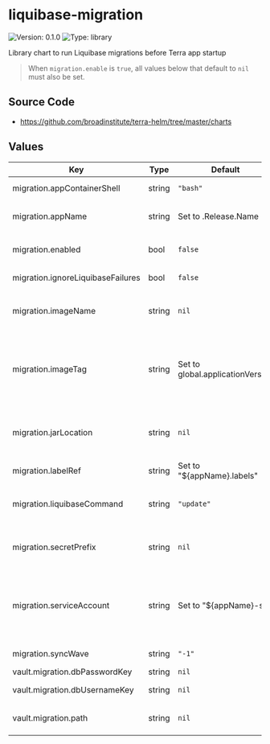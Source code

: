 # liquibase-migration

![Version: 0.1.0](https://img.shields.io/badge/Version-0.1.0-informational?style=flat-square) ![Type: library](https://img.shields.io/badge/Type-library-informational?style=flat-square)

Library chart to run Liquibase migrations before Terra app startup

> When `migration.enable` is `true`, all values below that default to `nil` must also be set.

## Source Code

* <https://github.com/broadinstitute/terra-helm/tree/master/charts>

## Values

| Key | Type | Default | Description |
|-----|------|---------|-------------|
| migration.appContainerShell | string | `"bash"` | (string) Shell executable to use in the app's container |
| migration.appName | string | Set to .Release.Name | Name of the application being deployed, for deriving other values |
| migration.enabled | bool | `false` | (bool) Whether to run a Liquibase migration during sync |
| migration.ignoreLiquibaseFailures | bool | `false` | (bool) If the Liquibase CLI's exit code should be ignored |
| migration.imageName | string | `nil` | Required full app image name, without trailing tag Like "gcr.io/broad-dsp-gcr-public/rawls" |
| migration.imageTag | string | Set to global.applicationVersion | Tag of the migration.imageName to use WARNING: App may behave unexpectedly if its database has been migrated on a different version than the app itself |
| migration.jarLocation | string | `nil` | Required jar location in app image, expanded by migration.appContainerShell Like "$(find /rawls -name 'rawls*.jar')" |
| migration.labelRef | string | Set to "${appName}.labels" | Template reference to `include` in resource labels |
| migration.liquibaseCommand | string | `"update"` | (string) Liquibase CLI command, can be "updateSQL" for a no-op dry-run  |
| migration.secretPrefix | string | `nil` | Required prefix of -app-ctmpls, -sqlproxy-ctmpls, -sqlproxy-env secrets Like "rawls-backend" |
| migration.serviceAccount | string | Set to "${appName}-sa" | App's k8s service account WARNING: If not applied earlier than migration.syncWave, selective sync may be necessary in cold-start scenarios |
| migration.syncWave | string | `"-1"` | (string) ArgoCD wave to apply these resources in |
| vault.migration.dbPasswordKey | string | `nil` |  |
| vault.migration.dbUsernameKey | string | `nil` | Required key in Vault secret to DB username |
| vault.migration.path | string | `nil` | Required Vault path to secret containing DB credentials |
